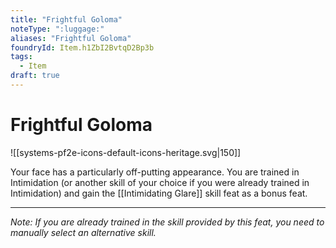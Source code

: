 ```yaml
---
title: "Frightful Goloma"
noteType: ":luggage:"
aliases: "Frightful Goloma"
foundryId: Item.h1ZbI2BvtqD2Bp3b
tags:
  - Item
draft: true
---
```


# Frightful Goloma
![[systems-pf2e-icons-default-icons-heritage.svg|150]]

Your face has a particularly off-putting appearance. You are trained in Intimidation (or another skill of your choice if you were already trained in Intimidation) and gain the [[Intimidating Glare]] skill feat as a bonus feat.

* * *

_Note: If you are already trained in the skill provided by this feat, you need to manually select an alternative skill._
